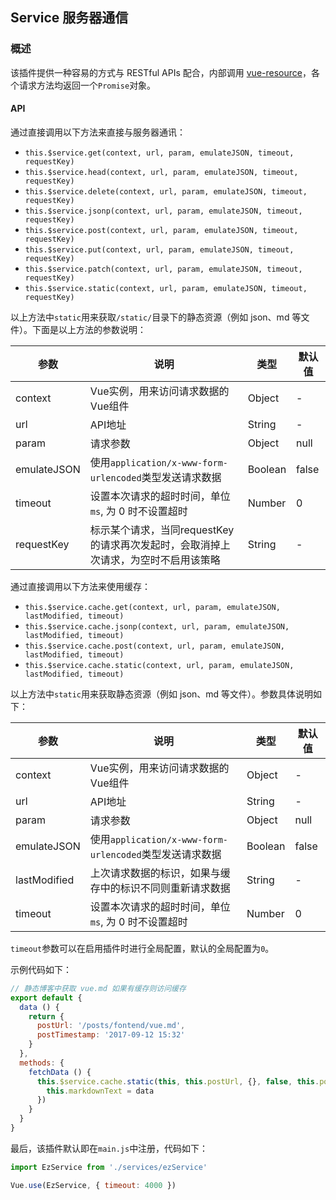 ## Service 服务器通信

### 概述
该插件提供一种容易的方式与 RESTful APIs 配合，内部调用 [vue-resource](https://github.com/vuejs/vue-resource)，各个请求方法均返回一个`Promise`对象。

#### API
通过直接调用以下方法来直接与服务器通讯：
* `this.$service.get(context, url, param, emulateJSON, timeout, requestKey)`
* `this.$service.head(context, url, param, emulateJSON, timeout, requestKey)`
* `this.$service.delete(context, url, param, emulateJSON, timeout, requestKey)`
* `this.$service.jsonp(context, url, param, emulateJSON, timeout, requestKey)`
* `this.$service.post(context, url, param, emulateJSON, timeout, requestKey)`
* `this.$service.put(context, url, param, emulateJSON, timeout, requestKey)`
* `this.$service.patch(context, url, param, emulateJSON, timeout, requestKey)`
* `this.$service.static(context, url, param, emulateJSON, timeout, requestKey)`

以上方法中`static`用来获取`/static/`目录下的静态资源（例如 json、md 等文件）。下面是以上方法的参数说明：

参数 | 说明 | 类型 | 默认值
------------ | ------------- | ------------- | -------------
context | Vue实例，用来访问请求数据的Vue组件 | Object | -
url |API地址 | String | -
param | 请求参数 | Object | null
emulateJSON | 使用`application/x-www-form-urlencoded`类型发送请求数据 | Boolean | false
timeout | 设置本次请求的超时时间，单位`ms`, 为 0 时不设置超时 | Number | 0
requestKey | 标示某个请求，当同requestKey的请求再次发起时，会取消掉上次请求，为空时不启用该策略 | String | -

通过直接调用以下方法来使用缓存：
* `this.$service.cache.get(context, url, param, emulateJSON, lastModified, timeout)`
* `this.$service.cache.jsonp(context, url, param, emulateJSON, lastModified, timeout)`
* `this.$service.cache.post(context, url, param, emulateJSON, lastModified, timeout)`
* `this.$service.cache.static(context, url, param, emulateJSON, lastModified, timeout)`

以上方法中`static`用来获取静态资源（例如 json、md 等文件）。参数具体说明如下：

参数 | 说明 | 类型 | 默认值
------------ | ------------- | ------------- | -------------
context | Vue实例，用来访问请求数据的Vue组件 | Object | -
url |API地址 | String | -
param | 请求参数 | Object | null
emulateJSON | 使用`application/x-www-form-urlencoded`类型发送请求数据 | Boolean | false
lastModified | 上次请求数据的标识，如果与缓存中的标识不同则重新请求数据 | String | -
timeout | 设置本次请求的超时时间，单位`ms`, 为 0 时不设置超时 | Number | 0

`timeout`参数可以在启用插件时进行全局配置，默认的全局配置为`0`。

示例代码如下：
``` javascript
// 静态博客中获取 vue.md 如果有缓存则访问缓存
export default {
  data () {
    return {
      postUrl: '/posts/fontend/vue.md',
      postTimestamp: '2017-09-12 15:32'
    }
  },
  methods: {
    fetchData () {
      this.$service.cache.static(this, this.postUrl, {}, false, this.postTimestamp).then(data => {
        this.markdownText = data
      })
    }
  }
}
```

最后，该插件默认即在`main.js`中注册，代码如下：
``` javascript
import EzService from './services/ezService'

Vue.use(EzService, { timeout: 4000 })
```

